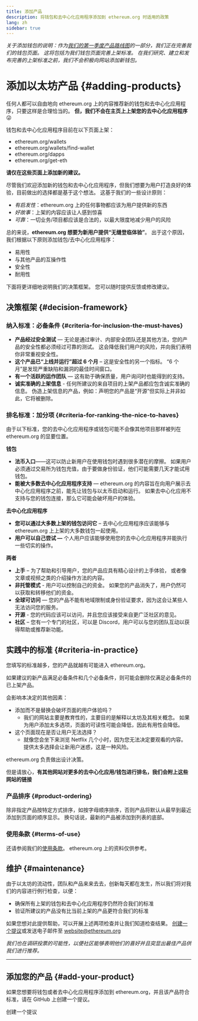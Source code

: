 ```yaml
---
title: 添加产品
description: 将钱包和去中心化应用程序添加到 ethereum.org 时适用的政策
lang: zh
sidebar: true
---
```


_关于添加钱包的说明：作为[我们的第一季度产品路线图](https://github.com/ethereum/ethereum-org-website/issues/5105)的一部分，我们正在完善我们的钱包页面。 这将包括为我们钱包页面完善上架标准。 在我们研究、建立和发布完善的上架标准之前，我们不会积极向网站添加新钱包。_

# 添加以太坊产品 {#adding-products}

任何人都可以自由地向 ethereum.org 上的内容推荐新的钱包和去中心化应用程序，只要这样是合理恰当的。 **但，我们不会在主页上上架您的去中心化应用程序**😜

钱包和去中心化应用程序目前在以下页面上架：

- ethereum.org/wallets
- ethereum.org/wallets/find-wallet
- ethereum.org/dapps
- ethereum.org/get-eth

**请仅在这些页面上添加新的建议。**

尽管我们欢迎添加新的钱包和去中心化应用程序，但我们想要为用户打造良好的体验，目前做出的选择都是基于这个想法。 这基于我们的一些设计原则：

- _有启发性_：ethereum.org 上的任何事物都应该为用户提供新的东西
- _好故事_：上架的内容应该让人感到惊喜
- _可靠_：一切业务/项目都应该是合法的，以最大限度地减少用户的风险

总的来说，**ethereum.org 想要为新用户提供“无缝登临体验”**。 出于这个原因，我们根据以下原则添加钱包/去中心化应用程序：

- 易用性
- 与其他产品的互操作性
- 安全性
- 耐用性

下面将更详细地说明我们的决策框架。 您可以随时提供反馈或修改建议。

## 决策框架 {#decision-framework}

### 纳入标准：必备条件 {#criteria-for-inclusion-the-must-haves}

- **产品经过安全测试** — 无论是通过审计、内部安全团队还是其他方法，您的产品的安全性都必须经过可靠的测试。 这会降低我们用户的风险，并向我们表明你非常重视安全性。
- **这个产品已“上线并运行”超过 6 个月** – 这是安全性的另一个指标。 “6 个月”是发现严重缺陷和漏洞的最佳时间窗口。
- **有一个活跃的运作团队** — 这有助于确保质量，用户询问时也能得到的支持。
- **诚实准确的上架信息** - 任何所建议的来自项目的上架产品都应包含诚实准确的信息。 伪造上架信息的产品，例如：声明您的产品是“开源”但实际上并非如此，它将被删除。

### 排名标准：加分项 {#criteria-for-ranking-the-nice-to-haves}

由于以下标准，您的去中心化应用程序或钱包可能不会像其他项目那样被列在 ethereum.org 的显要位置。

**钱包**

- **法币入口**——这可以防止新用户在使用钱包时遇到很多潜在的摩擦。 如果用户必须通过交易所为钱包充值，由于要做身份验证，他们可能需要几天才能试用钱包。
- **能被大多数去中心化应用程序支持** — ethereum.org 的内容旨在向用户展示去中心化应用程序之前，能先让钱包与以太币启动和运行。 如果去中心化应用不支持与您的钱包连接，那么它可能会破坏用户的体验。

**去中心化应用程序**

- **您可以通过大多数上架的钱包访问它** – 去中心化应用程序应该能够与 ethereum.org 上上架的大多数钱包一起使用。
- **用户可以自己尝试 —** 个人用户应该能够使用您的去中心化应用程序并能执行一些切实的操作。

**两者**

- **上手** – 为了帮助和引导用户，您的产品应具有精心设计的上手体验， 或者像文章或视频之类的介绍操作方法的内容。
- **非托管模式** - 用户可以控制自己的资金。 如果您的产品消失了，用户仍然可以获取和转移他们的资金。
- **全球可访问** — 您的产品不能有地域限制或身份验证要求，因为这会让某些人无法访问您的服务。
- **开源** - 您的代码应该可以访问，并且您应该接受来自更广泛社区的意见。
- **社区** – 您有一个专门的社区，可以是 Discord，用户可以与您的团队互动以获得帮助或推荐新功能。

## 实践中的标准 {#criteria-in-practice}

您填写的标准越多，您的产品就越有可能进入 ethereum.org。

如果建议的新产品满足必备条件和几个必备条件，则可能会删除仅满足必备条件的已上架产品。

会影响本决定的其他因素：

- 添加而不是替换会破坏页面的用户体验吗？
  - 我们的网站主要是教育性的，主要目的是解释以太坊及其相关概念。 如果为用户添加太多选项，页面的可读性可能会降低，因此有用性会降低。
- 这个页面现在是否让用户无法选择？
  - 就像您会坐下来浏览 Netflix 几个小时，因为您无法决定要观看的内容。 提供太多选择会让新用户迷惑，这是一种风险。

ethereum.org 负责做出设计决策。

但是请放心，**有其他网站对更多的去中心化应用/钱包进行排名，我们会附上这些网站的链接**

### 产品排序 {#product-ordering}

除非指定产品按特定方式排序，如按字母顺序排序，否则产品将默认从最早到最近添加到页面的顺序显示。 换句话说，最新的产品被添加到列表的底部。

### 使用条款 {#terms-of-use}

还请参阅我们的[使用条款](/terms-of-use/)。 ethereum.org 上的资料仅供参考。

## 维护 {#maintenance}

由于以太坊的流动性，团队和产品来来去去，创新每天都在发生，所以我们将对我们的内容进行例行检查，以便：

- 确保所有上架的钱包和去中心化应用程序仍然符合我们的标准
- 验证所建议的产品没有比当前上架的产品更符合我们的标准

如果您想对此提供帮助，可以开展上述两项检查并让我们知道检查结果。 [创建一个提议](https://github.com/ethereum/ethereum-org-website/issues/new?assignees=&labels=Type%3A+Feature&template=feature_request.md&title=)或发送电子邮件至 [website@ethereum.org](mailto:website@ethereum.org)

_我们也在调研投票的可能性，以便社区能够表明他们的喜好并且突显出最佳产品供我们进行推荐。_

---

## 添加您的产品 {#add-your-product}

如果您想要将钱包或者去中心化应用程序添加到 ethereum.org，并且该产品符合标准，请在 GitHub 上创建一个提议。

<ButtonLink to="https://github.com/ethereum/ethereum-org-website/issues/new/choose">
  创建一个提议
</ButtonLink>
